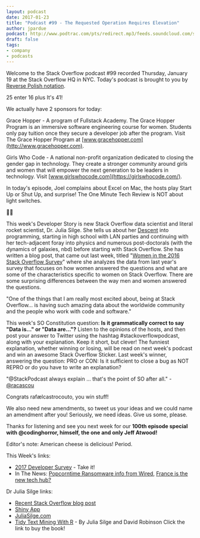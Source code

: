 ```yaml
---
layout: podcast
date: 2017-01-23
title: "Podcast #99 - The Requested Operation Requires Elevation"
author: jpardue
podcast: http://www.podtrac.com/pts/redirect.mp3/feeds.soundcloud.com/stream/304164317-stack-exchange-stack-overflow-podcast-99-the-requested-operation-requires-elevation.mp3
draft: false
tags:
- company
- podcasts
---
```


Welcome to the Stack Overflow podcast #99 recorded Thursday, January 19 at the Stack Overflow HQ in NYC. Today's podcast is brought to you by [Reverse Polish notation](https://en.wikipedia.org/wiki/Reverse_Polish_notation).

25 enter
16 plus
It's 41!

We actually have 2 sponsors for today:

Grace Hopper - A program of Fullstack Academy. The Grace Hopper Program is an immersive software engineering course for women. Students only pay tuition once they secure a developer job after the program. Visit The Grace Hopper Program at [www.gracehopper.com](http://www.gracehopper.com).

Girls Who Code - A national non-profit organization dedicated to closing the gender gap in technology. They create a stronger community around girls and women that will empower the next generation to be leaders in technology. Visit [www.girlswhocode.com](https://girlswhocode.com/).

In today's episode, Joel complains about Excel on Mac, the hosts play Start Up or Shut Up, and  surprise! The One Minute Tech Review is NOT about light switches.

👨‍🌾

This week's Developer Story is new Stack Overflow data scientist and literal rocket scientist, Dr. Julia Silge. She tells us about her [Descent](https://en.wikipedia.org/wiki/Descent_(video_game)) into programming, starting in high school with LAN parties and continuing with her tech-adjacent foray into physics and numerous post-doctorals (with the dynamics of galaxies, nbd) before starting with Stack Overflow. She has written a blog post, that came out last week, titled "[Women in the 2016 Stack Overflow Survey](https://stackoverflow.blog/2017/01/women-in-the-2016-stack-over-survey/)" where she analyzes the data from last year's survey that focuses on how women answered the questions and what are some of the characteristics specific to women on Stack Overflow. There are some surprising differences between the way men and women answered the questions.

"One of the things that I am really most excited about, being at Stack Overflow... is having such amazing data about the worldwide community and the people who work with code and software."

This week's SO Constitution question: **Is it grammatically correct to say "Data is…" or "Data are…"?** Listen to the opinions of the hosts, and then post your answer to Twitter using the hashtag #stackoverflowpodcast, along with your explanation. Keep it short, but clever! The funniest explanation, whether winning or losing, will be read on next week's podcast and win an awesome Stack Overflow Sticker. Last week's winner, answering the question: PRO or CON: Is it sufficient to close a bug as NOT REPRO or do you have to write an explanation?

"@StackPodcast always explain ... that's the point of SO after all." - [@racascou](https://twitter.com/racascou/status/821118491642253312) 

Congrats rafælcastrocouto, you win stuff!

We also need new amendments, so tweet us your ideas and we could name an amendment after you! Seriously, we need ideas. Give us some, please.

Thanks for listening and see you next week for our **100th episode special with @codinghorror, himself, the one and only Jeff Atwood!** 

Editor's note: American cheese is delicious! Period.

This Week's links:

* [2017 Developer Survey](https://www.surveymonkey.co.uk/r/LK9R8TX) - Take it!
* In The News: [Popcorntime Ransomware info from Wired](https://www.wired.com/2016/12/popcorn-time-ransomware/), [France is the new tech hub?](http://www.wired.co.uk/article/france-tech-visa-entrepreneurs)

Dr Julia Silge links:

* [Recent Stack Overflow blog post](https://stackoverflow.blog/2017/01/women-in-the-2016-stack-over-survey/)
* [Shiny App](https://juliasilge.shinyapps.io/survey2016/)
* [JuliaSilge.com](http://juliasilge.com/)
* [Tidy Text Mining With R](http://tidytextmining.com/) - By Julia Silge and David Robinson Click the link to buy the book!




